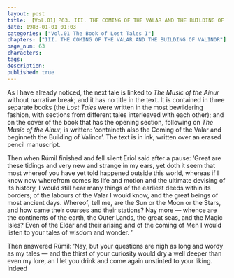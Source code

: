 ```yaml
---
layout: post
title: 【Vol.01】P63. III. THE COMING OF THE VALAR AND THE BUILDING OF VALINOR
date: 1983-01-01 01:03
categories: ["Vol.01 The Book of Lost Tales I"]
chapters: ["III. THE COMING OF THE VALAR AND THE BUILDING OF VALINOR"]
page_num: 63
characters: 
tags: 
description: 
published: true
---
```


As I have already noticed, the next tale is linked to <I>The Music of the Ainur</I> without narrative break; and it has no title in the text. It is contained in three separate books (the <I>Lost Tales</I> were written in the most bewildering fashion, with sections from different tales interleaved with each other); and on the cover of the book that has the opening section, following on <I>The Music of the Ainur</I>, is written: ‘containeth also the Coming of the Valar and beginneth the Building of Valinor’. The text is in ink, written over an erased pencil manuscript.

Then when Rúmil finished and fell silent Eriol said after a pause: ‘Great are these tidings and very new and strange in my ears, yet doth it seem that most whereof you have yet told happened outside this world, whereas if I know now wherefrom comes its life and motion and the ultimate devising of its history, I would still hear many things of the earliest deeds within its borders; of the labours of the Valar I would know, and the great beings of most ancient days. Whereof, tell me, are the Sun or the Moon or the Stars, and how came their courses and their stations? Nay more — whence are the continents of the earth, the Outer Lands, the great seas, and the Magic Isles? Even of the Eldar and their arising and of the coming of Men I would listen to your tales of wisdom and wonder. ’

Then answered Rúmil: ‘Nay, but your questions are nigh as long and wordy as my tales — and the thirst of your curiosity would dry a well deeper than even my lore, an I let you drink and come again unstinted to your liking. Indeed

